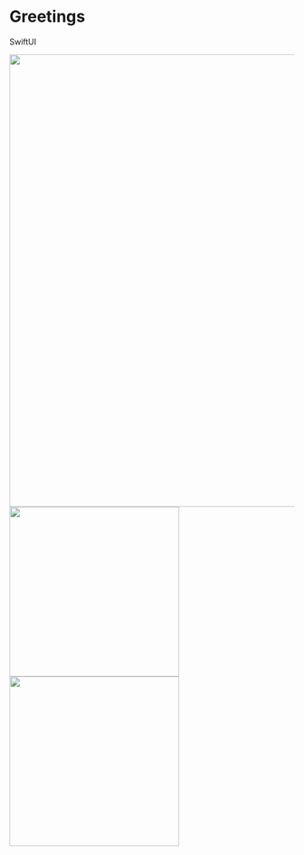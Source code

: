# Greetings
SwiftUI

<a href="url"><img src="https://user-images.githubusercontent.com/31929901/214002828-ae53c7aa-0988-48d3-99b9-7e5851021bf4.png" align="left" width="800"></a>
<a href="url"><img src="https://user-images.githubusercontent.com/31929901/214002854-700bc085-892e-454c-a972-e7c6bc4a9015.png" align="left" width="300"></a>
<a href="url"><img src="https://user-images.githubusercontent.com/31929901/214002864-58292d63-73c7-44cc-a7b6-ba917ab74ffb.png" align="left" width="300"></a>
